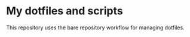 # My dotfiles and scripts

This repository uses the bare repository workflow for managing dotfiles.
